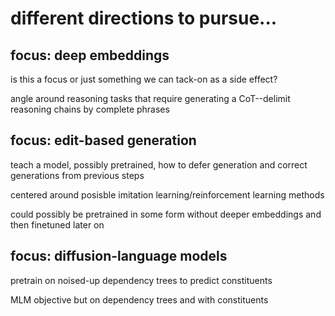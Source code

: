 # different directions to pursue...

## focus: deep embeddings

is this a focus or just something we can tack-on as a side effect?

angle around reasoning tasks that require generating a CoT--delimit reasoning chains by complete phrases

## focus: edit-based generation

teach a model, possibly pretrained, how to defer generation and correct generations from previous steps

centered around posisble imitation learning/reinforcement learning methods

could possibly be pretrained in some form without deeper embeddings and then finetuned later on

## focus: diffusion-language models

pretrain on noised-up dependency trees to predict constituents

MLM objective but on dependency trees and with constituents

